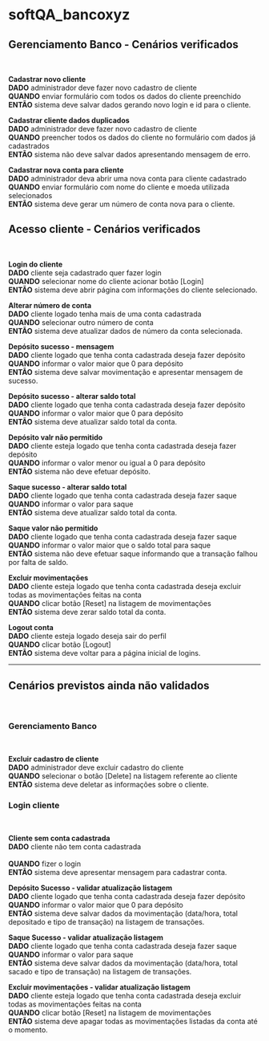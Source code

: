 # softQA_bancoxyz

<h2><b>Gerenciamento Banco - Cenários verificados</b></h2><br>

<b>Cadastrar novo cliente</b><br>
<b>DADO</b> administrador deve fazer novo cadastro de cliente<br>
<b>QUANDO</b> enviar formulário com todos os dados do cliente preenchido <br>
<b>ENTÃO</b> sistema deve salvar dados gerando novo login e id para o cliente.
<br>

<b>Cadastrar cliente dados duplicados</b><br>
<b>DADO</b> administrador deve fazer novo cadastro de cliente<br>
<b>QUANDO</b> preencher todos os dados do cliente no formulário com dados já cadastrados<br>
<b>ENTÃO</b> sistema não deve salvar dados apresentando mensagem de erro.
<br>

<b>Cadastrar nova conta para cliente</b><br>
<b>DADO</b> administrador deva abrir uma nova conta para cliente cadastrado<br>
<b>QUANDO</b> enviar formulário com nome do cliente  e moeda utilizada selecionados<br>
<b>ENTÃO</b> sistema deve gerar um número de conta nova para o cliente.
<br>

<h2><b>Acesso cliente - Cenários verificados</b></h2><br>

<b>Login do cliente</b><br>
<b>DADO</b> cliente seja cadastrado quer fazer login<br>
<b>QUANDO</b> selecionar nome do cliente acionar botão [Login]<br>
<b>ENTÃO</b> sistema deve abrir página com informações do cliente selecionado.
<br>

<b>Alterar número de conta</b><br>
<b>DADO</b> cliente logado tenha mais de uma conta cadastrada<br>
<b>QUANDO</b> selecionar outro número de conta<br>
<b>ENTÃO</b> sistema deve atualizar dados de número da conta selecionada.
<br>

<b>Depósito sucesso - mensagem</b><br>
<b>DADO</b> cliente logado que tenha conta cadastrada deseja fazer depósito<br>
<b>QUANDO</b> informar o valor maior que 0 para depósito <br>
<b>ENTÃO</b> sistema deve salvar movimentação e apresentar mensagem de sucesso.
<br>

<b>Depósito sucesso - alterar saldo total</b><br>
<b>DADO</b> cliente logado que tenha conta cadastrada deseja fazer depósito<br>
<b>QUANDO</b> informar o valor maior que 0 para depósito <br>
<b>ENTÃO</b> sistema deve atualizar saldo total da conta.
<br>

<b>Depósito valr não permitido</b><br>
<b>DADO</b> cliente esteja logado que tenha conta cadastrada deseja fazer depósito<br>
<b>QUANDO</b> informar o valor menor ou igual a 0 para depósito <br>
<b>ENTÃO</b> sistema não deve efetuar depósito.
<br>

<b>Saque sucesso - alterar saldo total</b><br>
<b>DADO</b> cliente logado que tenha conta cadastrada deseja fazer saque<br>
<b>QUANDO</b> informar o valor para saque<br>
<b>ENTÃO</b> sistema deve atualizar saldo total da conta. 
<br>

<b>Saque valor não permitido</b><br>
<b>DADO</b> cliente logado que tenha conta cadastrada deseja fazer saque<br>
<b>QUANDO</b> informar o valor maior que o saldo total para saque<br>
<b>ENTÃO</b> sistema não deve efetuar saque informando que a transação falhou por falta de saldo. 
<br>

<b> Excluir movimentações</b><br>
<b>DADO</b> cliente esteja logado que tenha conta cadastrada deseja excluir todas as movimentações feitas na conta<br>
<b>QUANDO</b> clicar botão [Reset] na listagem de movimentações<br>
<b>ENTÃO</b> sistema deve zerar saldo total da conta.
<br>

<b>Logout conta</b><br>
<b>DADO</b> cliente esteja logado deseja sair do perfil<br>
<b>QUANDO</b> clicar botão [Logout]<br>
<b>ENTÃO</b> sistema deve voltar para a página inicial de logins.

----------------------------------------------------------------------------------------------------------------------------------------------------------------------------
<h2><b>Cenários previstos ainda não validados</b></h2><br>

<h3><b>Gerenciamento Banco</b></h3><br>

<b>Excluir cadastro de cliente</b><br>
<b>DADO</b> administrador deve excluir cadastro do cliente<br>
<b>QUANDO</b> selecionar o botão [Delete] na listagem referente ao cliente<br>
<b>ENTÃO</b> sistema deve deletar as informações sobre o cliente.

<h3><b>Login cliente</b></h3><br>

<b>Cliente sem conta cadastrada</b><br>
<b>DADO</b> cliente não tem conta cadastrada<br><br>
<b>QUANDO</b> fizer o login  <br>
<b>ENTÃO</b> sistema deve apresentar mensagem para cadastrar conta.

<b>Depósito Sucesso - validar atualização listagem</b><br>
<b>DADO</b> cliente logado que tenha conta cadastrada deseja fazer depósito<br>
<b>QUANDO</b> informar o valor maior que 0 para depósito <br>
<b>ENTÃO</b> sistema deve salvar dados da movimentação (data/hora, total depositado e tipo de transação) na listagem de transações.

<b>Saque Sucesso - validar atualização listagem</b><br>
<b>DADO</b> cliente logado que tenha conta cadastrada deseja fazer saque<br>
<b>QUANDO</b> informar o valor para saque<br>
<b>ENTÃO</b> sistema deve salvar dados da movimentação (data/hora, total sacado e tipo de transação) na listagem de transações.  

<b>Excluir movimentações - validar atualização listagem</b><br>
<b>DADO</b> cliente esteja logado que tenha conta cadastrada deseja excluir todas as movimentações feitas na conta<br>
<b>QUANDO</b> clicar botão [Reset] na listagem de movimentações<br>
<b>ENTÃO</b> sistema deve apagar todas as movimentações listadas da conta até o momento.
